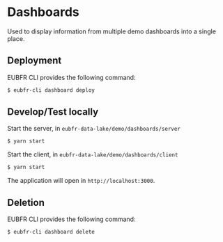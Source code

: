 # Dashboards

Used to display information from multiple demo dashboards into a single place.

## Deployment

EUBFR CLI provides the following command:

```sh
$ eubfr-cli dashboard deploy
```

## Develop/Test locally

Start the server, in `eubfr-data-lake/demo/dashboards/server`

```sh
$ yarn start
```

Start the client, in `eubfr-data-lake/demo/dashboards/client`

```sh
$ yarn start
```

The application will open in `http://localhost:3000`.

## Deletion

EUBFR CLI provides the following command:

```sh
$ eubfr-cli dashboard delete
```
